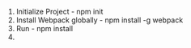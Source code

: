 1. Initialize Project - npm init
2. Install Webpack globally - npm install -g webpack
3. Run - npm install
4. 